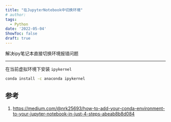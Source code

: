 ```yaml
---
title: "在JupyterNotebook中切换环境"
# author: 
tags:
  - Python
date: '2022-05-04'
ShowToc: false
draft: true
---
```

解决ipy笔记本直接切换环境报错问题
<!--more-->

---

在当前虚拟环境下安装 `ipykernel`

```bash
conda install -c anaconda ipykernel
```

## 参考
1. https://medium.com/@nrk25693/how-to-add-your-conda-environment-to-your-jupyter-notebook-in-just-4-steps-abeab8b8d084